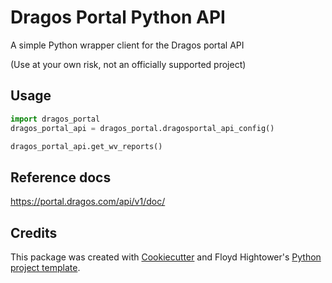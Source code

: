# Dragos Portal Python API

A simple Python wrapper client for the Dragos portal API

(Use at your own risk, not an officially supported project)

## Usage

```python
import dragos_portal
dragos_portal_api = dragos_portal.dragosportal_api_config()

dragos_portal_api.get_wv_reports()
```

## Reference docs

https://portal.dragos.com/api/v1/doc/

## Credits

This package was created with [Cookiecutter](https://github.com/audreyr/cookiecutter) and Floyd Hightower's [Python project template](https://gitlab.com/fhightower-templates/python-project-template).
